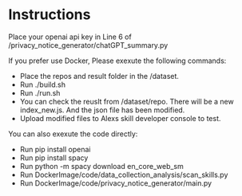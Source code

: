 # Instructions

Place your openai api key in Line 6 of /privacy_notice_generator/chatGPT_summary.py

If you prefer use Docker, Please exexute the following commands:
* Place the repos and result folder in the /dataset.
* Run ./build.sh
* Run ./run.sh
* You can check the reuslt from /dataset/repo. There will be a new index_new.js. And the json file has been modified. 
* Upload modified files to Alexs skill developer console to test.

You can also exexute the code directly:
* Run pip install openai
* Run pip install spacy
* Run python -m spacy download en_core_web_sm
* Run DockerImage/code/data_collection_analysis/scan_skills.py
* Run DockerImage/code/privacy_notice_generator/main.py